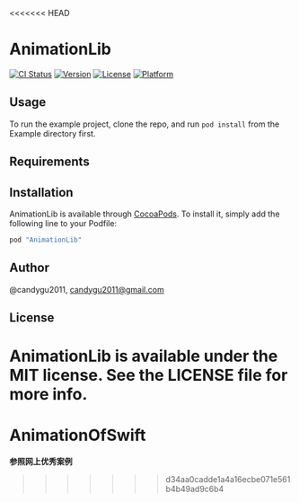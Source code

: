 <<<<<<< HEAD
# AnimationLib

[![CI Status](http://img.shields.io/travis/@candygu2011/AnimationLib.svg?style=flat)](https://travis-ci.org/@candygu2011/AnimationLib)
[![Version](https://img.shields.io/cocoapods/v/AnimationLib.svg?style=flat)](http://cocoapods.org/pods/AnimationLib)
[![License](https://img.shields.io/cocoapods/l/AnimationLib.svg?style=flat)](http://cocoapods.org/pods/AnimationLib)
[![Platform](https://img.shields.io/cocoapods/p/AnimationLib.svg?style=flat)](http://cocoapods.org/pods/AnimationLib)

## Usage

To run the example project, clone the repo, and run `pod install` from the Example directory first.

## Requirements

## Installation

AnimationLib is available through [CocoaPods](http://cocoapods.org). To install
it, simply add the following line to your Podfile:

```ruby
pod "AnimationLib"
```

## Author

@candygu2011, candygu2011@gmail.com

## License

AnimationLib is available under the MIT license. See the LICENSE file for more info.
=======
# AnimationOfSwift
__参照网上优秀案例__
>>>>>>> d34aa0cadde1a4a16ecbe071e561b4b49ad9c6b4
